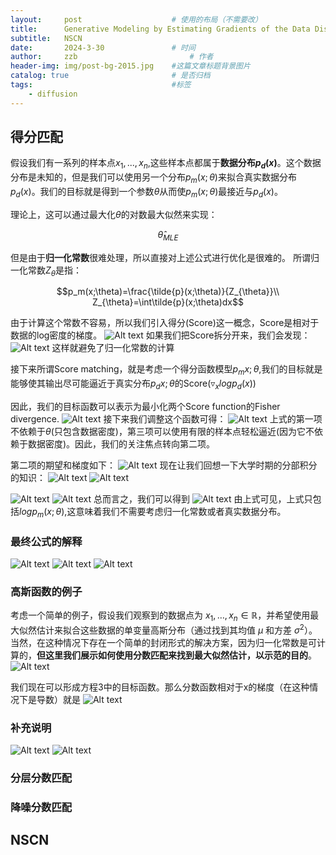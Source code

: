 ```yaml
---
layout:     post   				    # 使用的布局（不需要改）
title:      Generative Modeling by Estimating Gradients of the Data Distribution
subtitle:   NSCN
date:       2024-3-30 				# 时间
author:     zzb 						# 作者
header-img: img/post-bg-2015.jpg 	#这篇文章标题背景图片
catalog: true 						# 是否归档
tags:								#标签
    - diffusion
---
```



## 得分匹配
假设我们有一系列的样本点$`x_1,...,x_n`$,这些样本点都属于**数据分布$`p_d(x)`$**。这个数据分布是未知的，但是我们可以使用另一个分布$`p_m(x;\theta)`$来拟合真实数据分布$`p_d(x)`$。我们的目标就是得到一个参数$`\theta`$从而使$`p_m(x;\theta)`$最接近与$`p_d(x)`$。

理论上，这可以通过最大化$`\theta`$的对数最大似然来实现：

$$\hat{\theta}_{MLE}$$

但是由于**归一化常数**很难处理，所以直接对上述公式进行优化是很难的。
所谓归一化常数$`Z_{\theta}`$是指：

$$p_m(x;\theta)=\frac{\tilde{p}(x;\theta)}{Z_{\theta}}\\
Z_{\theta}=\int\tilde{p}(x;\theta)dx$$

由于计算这个常数不容易，所以我们引入得分(Score)这一概念，Score是相对于数据的log密度的梯度。
![Alt text](image.png)
如果我们把Score拆分开来，我们会发现：
![Alt text](image-1.png)
这样就避免了归一化常数的计算

接下来所谓Score matching，就是考虑一个得分函数模型$`p_m{x;\theta}`$,我们的目标就是能够使其输出尽可能逼近于真实分布$`p_d{x;\theta}`$的Score($`\triangledown_xlogp_d(x)`$)

因此，我们的目标函数可以表示为最小化两个Score function的Fisher divergence.
![Alt text](image-2.png)
接下来我们调整这个函数可得：
![Alt text](image-3.png)
上式的第一项不依赖于$`\theta`$(只包含数据密度)，第三项可以使用有限的样本点轻松逼近(因为它不依赖于数据密度)。因此，我们的关注焦点转向第二项。

第二项的期望和梯度如下：
![Alt text](image-4.png)
现在让我们回想一下大学时期的分部积分的知识：
![Alt text](image-5.png)
![Alt text](image-6.png)

![Alt text](image-15.png)
![Alt text](image-16.png)
总而言之，我们可以得到
![Alt text](image-7.png)
由上式可见，上式只包括$`logp_m(x;\theta)`$,这意味着我们不需要考虑归一化常数或者真实数据分布。

### 最终公式的解释
![Alt text](image-7.png)
![Alt text](image-8.png)
![Alt text](image-9.png)

### 高斯函数的例子
考虑一个简单的例子，假设我们观察到的数据点为 $`x_1, \ldots, x_n \in \mathbb{R}`$，并希望使用最大似然估计来拟合这些数据的单变量高斯分布（通过找到其均值 $`\mu`$ 和方差 $`\sigma^2`$）。当然，在这种情况下存在一个简单的封闭形式的解决方案，因为归一化常数是可计算的，**但这里我们展示如何使用分数匹配来找到最大似然估计，以示范的目的**。
![Alt text](image-10.png)

我们现在可以形成方程3中的目标函数。那么分数函数相对于x的梯度（在这种情况下是导数）就是
![Alt text](image-11.png)

### 补充说明
![Alt text](image-13.png)
![Alt text](image-14.png)

### 分层分数匹配

### 降噪分数匹配

## NSCN
